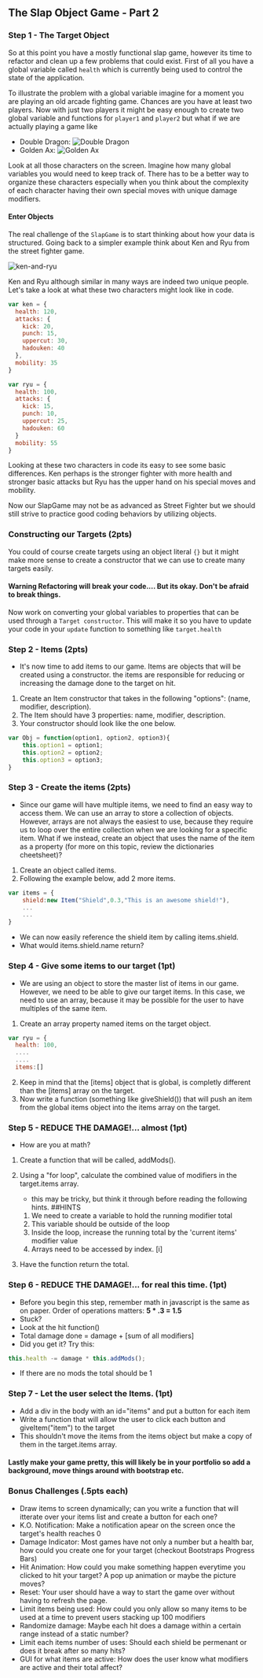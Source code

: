 ## The Slap Object Game - Part 2

### Step 1 - The Target Object
So at this point you have a mostly functional slap game, however its time to refactor and clean up a few problems that could exist. First of all you have a global variable called `health` which is currently being used to control the state of the application. 

To illustrate the problem with a global variable imagine for a moment you are playing an old arcade fighting game. Chances are you have at least two players. Now with just two players it might be easy enough to create two global variable and functions for `player1` and `player2` but what if we are actually playing a game like 

- Double Dragon: 
  ![Double Dragon](http://nerdemia.com/wp-content/uploads/2016/01/doubledragon.jpg)
- Golden Ax:
  ![Golden Ax](https://i.ytimg.com/vi/J4tshJrkBw0/hqdefault.jpg) 

Look at all those characters on the screen. Imagine how many global variables you would need to keep track of. There has to be a better way to organize these characters especially when you think about the complexity of each character having their own special moves with unique damage modifiers. 

#### Enter Objects
The real challenge of the `SlapGame` is to start thinking about how your data is structured. Going back to a simpler example think about Ken and Ryu from the street fighter game.

![ken-and-ryu](http://k30.kn3.net/taringa/C/3/6/F/5/0/omarlopezsandova/FE4.gif.cover?)

Ken and Ryu although similar in many ways are indeed two unique people. Let's take a look at what these two characters might look like in code.

```javascript
var ken = {
  health: 120,
  attacks: {
    kick: 20,
    punch: 15,
    uppercut: 30,
    hadouken: 40
  },
  mobility: 35
}

var ryu = {
  health: 100,
  attacks: {
    kick: 15,
    punch: 10,
    uppercut: 25,
    hadouken: 60
  }
  mobility: 55
}
```

Looking at these two characters in code its easy to see some basic differences. Ken perhaps is the stronger fighter with more health and stronger basic attacks but Ryu has the upper hand on his special moves and mobility. 

Now our SlapGame may not be as advanced as Street Fighter but we should still strive to practice good coding behaviors by utilizing objects.

### Constructing our Targets (2pts)

You could of course create targets using an object literal `{}` but it might make more sense to create a constructor that we can use to create many targets easily.

#### Warning Refactoring will break your code.... But its okay. Don't be afraid to break things.

Now work on converting your global variables to properties that can be used through a `Target constructor`. This will make it so you have to update your code in your `update` function to something like `target.health`

### Step 2 - Items (2pts)
- It's now time to add items to our game. Items are objects that will be created using a constructor.
  the items are responsible for reducing or increasing the damage done to the target on hit.
1. Create an Item constructor that takes in the following "options": (name, modifier, description).
2. The Item should have 3 properties: name, modifier, description.
3. Your constructor should look like the one below. 

```javascript
var Obj = function(option1, option2, option3){
	this.option1 = option1;
	this.option2 = option2;
	this.option3 = option3;
}
```
 
### Step 3 - Create the items (2pts)
- Since our game will have multiple items, we need to find an easy way to access them. 
 We can use an array to store a collection of objects. However, arrays are not always the easiest to use, because they require us
 to loop over the entire collection when we are looking for a specific item. What if we instead, create an object that uses the name of the item as a property (for more on this topic, review the dictionaries cheetsheet)?
1. Create an object called items.
2. Following the example below, add 2 more items.

```javascript
var items = {
	shield:new Item("Shield",0.3,"This is an awesome shield!"),
	...
	...
}
```
 - We can now easily reference the shield item by calling items.shield.
 - What would items.shield.name return?
 
### Step 4 - Give some items to our target (1pt)
- We are using an object to store the master list of items in our game. However, we need to be able to give our 
  target items. In this case, we need to use an array, because it may be possible for the user to have multiples of the same item.
1. Create an array property named items on the target object.

```javascript
var ryu = {
  health: 100,
  ....
  ....
  items:[]
``` 

2. Keep in mind that the \[items] object that is global, is completly different than the \[items] array on the target.
3. Now write a function (something like giveShield()) that will push an item from the global items object into the items array on the target.
 
### Step 5 - REDUCE THE DAMAGE!... almost (1pt)
- How are you at math?
1. Create a function that will be called, addMods().
2. Using a "for loop", calculate the combined value of modifiers in the target.items array.
	- this may be tricky, but think it through before reading the following hints.
	##HINTS
	1. We need to create a variable to hold the running modifier total
	2. This variable should be outside of the loop
	3. Inside the loop, increase the running total by the 'current items' modifier value
	4. Arrays need to be accessed by index. \[i]
	
3. Have the function return the total.

### Step 6 - REDUCE THE DAMAGE!... for real this time. (1pt)
- Before you begin this step, remember math in javascript
  is the same as on paper. Order of operations matters: **5 * .3 =  1.5**
- Stuck?
- Look at the hit function()
- Total damage done = damage + \[sum of all modifiers]
- Did you get it? Try this:
```javascript
this.health -= damage * this.addMods();
```
- If there are no mods the total should be 1

### Step 7 - Let the user select the Items. (1pt)
- Add a div in the body with an id="items" and put a button for each item
- Write a function that will allow the user to click each button and giveItem("item") to the target
- This shouldn't move the items from the items object but make a copy of them in the target.items array.

 #### Lastly make your game pretty, this will likely be in your portfolio so add a background, move things around with bootstrap etc. 

### Bonus Challenges (.5pts each)
- Draw items to screen dynamically; can you write a function that will itterate over your items list and create a button for each one?
- K.O. Notification: Make a notification apear on the screen once the target's health reaches 0
- Damage Indicator: Most games have not only a number but a health bar, how could you create one for your target (checkout Bootstraps Progress Bars)
- Hit Animation: How could you make something happen everytime you clicked to hit your target? A pop up animation or maybe the picture moves?
- Reset: Your user should have a way to start the game over without having to refresh the page.
- Limit items being used: How could you only allow so many items to be used at a time to prevent users stacking up 100 modifiers
- Randomize damage: Maybe each hit does a damage within a certain range instead of a static number?
- Limit each items number of uses: Should each shield be permenant or does it break after so many hits?
- GUI for what items are active: How does the user know what modifiers are active and their total affect?